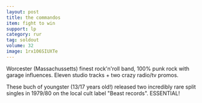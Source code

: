 ```yaml
---
layout: post
title: the commandos
item: fight to win
support: lp
category: rur
tag: soldout
volume: 32
image: 1rx106SIUXTe
---
```


Worcester (Massachussetts) finest rock'n'roll band, 100% punk rock with garage influences. Eleven studio tracks + two crazy radio/tv promos.

These buch of youngster (13/17 years old!) released two incredibly rare split singles in 1979/80 on the local cult label "Beast records". ESSENTIAL!
